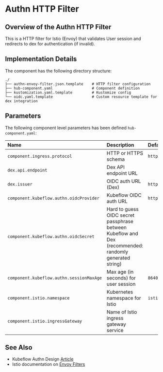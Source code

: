 # Authn HTTP Filter

## Overview of the Authn HTTP Filter

This is a HTTP filter for Istio (Envoy) that validates User session and redirects to dex for authentication (if invalid).

## Implementation Details

The component has the following directory structure:

```text
./
├── authn-envoy-filter.json.template    # HTTP filter configuration
├── hub-component.yaml                  # Component definition
├── kustomization.yaml.template         # Kustomize config
└── oidc.yaml.template                  # Custom resource template for dex integration
```

## Parameters

The following component level parameters has been defined `hub-component.yaml`:

| Name | Description | Default Value |
| :--- | :---        | :---          |
| `component.ingress.protocol` | HTTP or HTTPS schema | `https` |
| `dex.api.endpoint` | Dex API endpoint URL | |
| `dex.issuer` | OIDC auth URL (Dex) | `https://auth.${dns.domain}` |
| `component.kubeflow.authn.oidcProvider` | Kubeflow OIDC auth URL | `https://kubeflow.${dns.domain}/login/oidc` |
| `component.kubeflow.authn.oidcSecret` | Hard to guess OIDC secret passphrase between Kubeflow and Dex (recommended: randomly generated string) | |
| `component.kubeflow.authn.sessionMaxAge` | Max age (in seconds) for user session | `86400` |
| `component.istio.namespace` | Kubernetes namespace for Istio | `istio-system` |
| `component.istio.ingressGateway` | Name of Istio ingress gateway service | |

## See Also

* Kubeflow Authn Design [Article](https://www.arrikto.com/blog/kubeflow/news/kubeflow-authentication-with-istio-dex/)
* Istio documentation on [Envoy Filters](https://istio.io/latest/docs/reference/config/networking/envoy-filter/)
